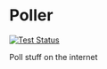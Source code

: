 # Poller

[![Test Status](https://github.com/SaremS/poller/actions/workflows/ctest.yml/badge.svg?branch=master)](https://github.com/SaremS/poller/actions/workflows/ctest.yml?query=branch%3Amaster)

Poll stuff on the internet
